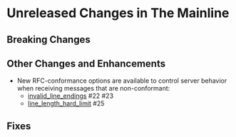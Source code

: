 # Unreleased Changes in The Mainline

## Breaking Changes

## Other Changes and Enhancements
* New RFC-conformance options are available to control server behavior
  when receiving messages that are non-conformant:
     * [invalid_line_endings](../reference/kumo/start_esmtp_listener.md#invalid_line_endings) #22 #23
     * [line_length_hard_limit](../reference/kumo/start_esmtp_listener.md#line_length_hard_limit) #25

## Fixes

